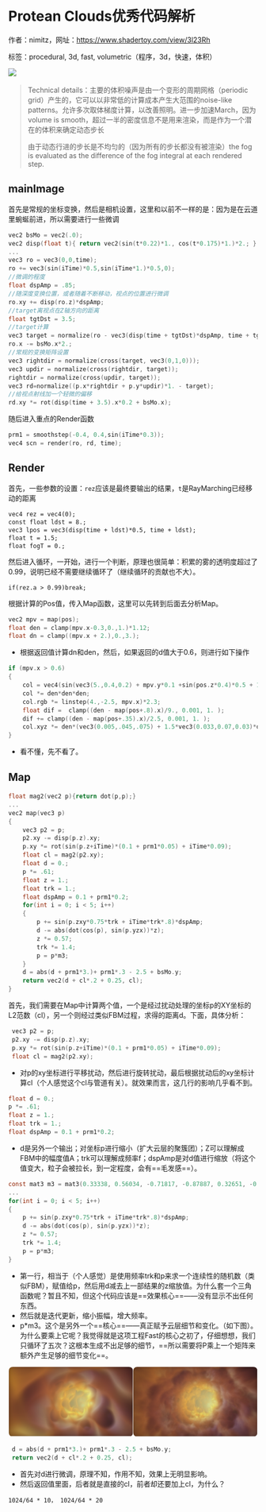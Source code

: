 # Protean Clouds优秀代码解析

作者：nimitz，网址：https://www.shadertoy.com/view/3l23Rh

标签：procedural, 3d, fast, volumetric（程序，3d，快速，体积）

![](ProteanClouds代码解析.assets\ProClouds.gif)



> Technical details：主要的体积噪声是由一个变形的周期网格（periodic grid）产生的，它可以以非常低的计算成本产生大范围的noise-like patterns。允许多次取体梯度计算，以改善照明。进一步加速March，因为volume is smooth，超过一半的密度信息不是用来渲染，而是作为一个潜在的体积来确定动态步长
>
> 由于动态行进的步长是不均匀的（因为所有的步长都没有被渲染）the fog is evaluated as the difference of the fog integral at each rendered step.



## mainImage

首先是常规的坐标变换，然后是相机设置，这里和以前不一样的是：因为是在云道里蜿蜒前进，所以需要进行一些微调

```c
vec2 bsMo = vec2(.0);
vec2 disp(float t){ return vec2(sin(t*0.22)*1., cos(t*0.175)*1.)*2.; }
...
vec3 ro = vec3(0,0,time);
ro += vec3(sin(iTime)*0.5,sin(iTime*1.)*0.5,0);
//微调的程度
float dspAmp = .85;
//随深度变换位置，或者随着不断移动，视点的位置进行微调
ro.xy += disp(ro.z)*dspAmp;
//target离视点在Z轴方向的距离
float tgtDst = 3.5;
//target计算
vec3 target = normalize(ro - vec3(disp(time + tgtDst)*dspAmp, time + tgtDst));
ro.x -= bsMo.x*2.;
//常规的变换矩阵设置
vec3 rightdir = normalize(cross(target, vec3(0,1,0)));
vec3 updir = normalize(cross(rightdir, target));
rightdir = normalize(cross(updir, target));
vec3 rd=normalize((p.x*rightdir + p.y*updir)*1. - target);
//给视点射线加一个轻微的偏移
rd.xy *= rot(disp(time + 3.5).x*0.2 + bsMo.x);
```

随后进入重点的Render函数

```C
prm1 = smoothstep(-0.4, 0.4,sin(iTime*0.3));
vec4 scn = render(ro, rd, time);
```



## Render

首先，一些参数的设置：`rez`应该是最终要输出的结果，`t`是RayMarching已经移动的距离

```
vec4 rez = vec4(0);
const float ldst = 8.;
vec3 lpos = vec3(disp(time + ldst)*0.5, time + ldst);
float t = 1.5;
float fogT = 0.;
```

然后进入循环，一开始，进行一个判断，原理也很简单：积累的雾的透明度超过了0.99，说明已经不需要继续循环了（继续循环的贡献也不大）。

```
if(rez.a > 0.99)break;
```

根据计算的Pos值，传入Map函数，这里可以先转到后面去分析Map。

```c
vec2 mpv = map(pos);
float den = clamp(mpv.x-0.3,0.,1.)*1.12;
float dn = clamp((mpv.x + 2.),0.,3.);
```

+ 根据返回值计算dn和den，然后，如果返回的d值大于0.6，则进行如下操作

```c
if (mpv.x > 0.6)
{	    
    col = vec4(sin(vec3(5.,0.4,0.2) + mpv.y*0.1 +sin(pos.z*0.4)*0.5 + 1.8)*0.5 				+ 0.5,0.08);
    col *= den*den*den;
    col.rgb *= linstep(4.,-2.5, mpv.x)*2.3;
    float dif =  clamp((den - map(pos+.8).x)/9., 0.001, 1. );
    dif += clamp((den - map(pos+.35).x)/2.5, 0.001, 1. );
    col.xyz *= den*(vec3(0.005,.045,.075) + 1.5*vec3(0.033,0.07,0.03)*dif);
}
```

+ 看不懂，先不看了。



## Map

```c
float mag2(vec2 p){return dot(p,p);}
...
vec2 map(vec3 p)
{
    vec3 p2 = p;
    p2.xy -= disp(p.z).xy;
    p.xy *= rot(sin(p.z+iTime)*(0.1 + prm1*0.05) + iTime*0.09);
    float cl = mag2(p2.xy);
    float d = 0.;
    p *= .61;
    float z = 1.;
    float trk = 1.;
    float dspAmp = 0.1 + prm1*0.2;
    for(int i = 0; i < 5; i++)
    {
		p += sin(p.zxy*0.75*trk + iTime*trk*.8)*dspAmp;
        d -= abs(dot(cos(p), sin(p.yzx))*z);
        z *= 0.57;
        trk *= 1.4;
        p = p*m3;
    }
    d = abs(d + prm1*3.)+ prm1*.3 - 2.5 + bsMo.y;
    return vec2(d + cl*.2 + 0.25, cl);
}

```

首先，我们需要在Map中计算两个值，一个是经过扰动处理的坐标p的XY坐标的L2范数（cl），另一个则经过类似FBM过程，求得的距离d。下面，具体分析：

```c
 vec3 p2 = p;
 p2.xy -= disp(p.z).xy;
 p.xy *= rot(sin(p.z+iTime)*(0.1 + prm1*0.05) + iTime*0.09);
 float cl = mag2(p2.xy);
```

+ 对p的xy坐标进行平移扰动，然后进行旋转扰动，最后根据扰动后的xy坐标计算cl（个人感觉这个cl与管道有关）。就效果而言，这几行的影响几乎看不到。

```c
float d = 0.;
p *= .61;
float z = 1.;
float trk = 1.;
float dspAmp = 0.1 + prm1*0.2;
```

+ d是另外一个输出；对坐标p进行缩小（扩大云层的聚簇团）；Z可以理解成FBM中的幅度值A；trk可以理解成频率f；dspAmp是对d值进行缩放（将这个值变大，粒子会被拉长，到一定程度，会有==毛发感==）。

```c
const mat3 m3 = mat3(0.33338, 0.56034, -0.71817, -0.87887, 0.32651, -0.15323, 0.15162, 0.69596, 0.61339)*1.93;
...
for(int i = 0; i < 5; i++)
{
    p += sin(p.zxy*0.75*trk + iTime*trk*.8)*dspAmp;
    d -= abs(dot(cos(p), sin(p.yzx))*z);
    z *= 0.57;
    trk *= 1.4;
    p = p*m3;
}
```

+ 第一行，相当于（个人感觉）是使用频率trk和p来求一个连续性的随机数（类似FBM），赋值给p，然后用d减去上一部结果的z缩放值。为什么套一个三角函数呢？暂且不知，但这个代码应该是==效果核心==——没有显示不出任何东西。
+ 然后就是迭代更新，缩小振幅，增大频率。
+ p*m3。这个是另外一个==核心==——真正赋予云层细节和变化。（如下图）。为什么要乘上它呢？我觉得就是这项工程Fast的核心之初了，仔细想想，我们只循环了五次？这根本生成不出足够的细节，==所以需要将P乘上一个矩阵来额外产生足够的细节变化==。

![](ProteanClouds代码解析.assets/16037155461555.png)

```c
 d = abs(d + prm1*3.)+ prm1*.3 - 2.5 + bsMo.y;
 return vec2(d + cl*.2 + 0.25, cl);
```

+ 首先对d进行微调，原理不知，作用不知，效果上无明显影响。
+ 然后返回值里面，后者就是直接的cl，前者却还要加上cl，为什么？





```
1024/64 * 10， 1024/64 * 20
```

